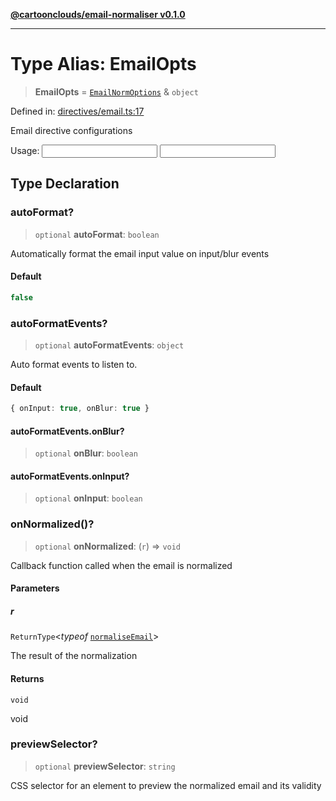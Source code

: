[**@cartoonclouds/email-normaliser v0.1.0**](../README.md)

***

# Type Alias: EmailOpts

> **EmailOpts** = [`EmailNormOptions`](EmailNormOptions.md) & `object`

Defined in: [directives/email.ts:17](https://gitlab.com/good-life/glp-frontend/-/blob/main/packages/plugins/email-normaliser/src/directives/email.ts#L17)

Email directive configurations

Usage:
<input v-email="{ autoFormat: true, previewSelector: '#emailPreview' }" />
<input v-email="{ onNormalized: (result) => console.log(result) }" />

## Type Declaration

### autoFormat?

> `optional` **autoFormat**: `boolean`

Automatically format the email input value on input/blur events

#### Default

```ts
false
```

### autoFormatEvents?

> `optional` **autoFormatEvents**: `object`

Auto format events to listen to.

#### Default

```ts
{ onInput: true, onBlur: true }
```

#### autoFormatEvents.onBlur?

> `optional` **onBlur**: `boolean`

#### autoFormatEvents.onInput?

> `optional` **onInput**: `boolean`

### onNormalized()?

> `optional` **onNormalized**: (`r`) => `void`

Callback function called when the email is normalized

#### Parameters

##### r

`ReturnType`\<*typeof* [`normaliseEmail`](../functions/normaliseEmail.md)\>

The result of the normalization

#### Returns

`void`

void

### previewSelector?

> `optional` **previewSelector**: `string`

CSS selector for an element to preview the normalized email and its validity
